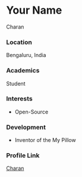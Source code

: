# Your Name

Charan

### Location

Bengaluru, India

### Academics

Student

### Interests

- Open-Source

### Development

- Inventor of the My Pillow

### Profile Link

[Charan](https://github.com/charan-s108)
